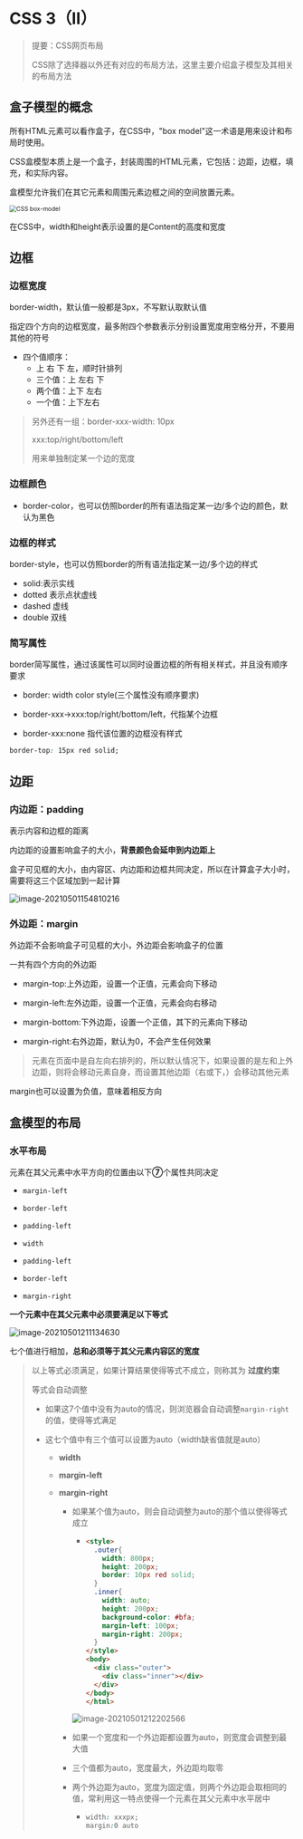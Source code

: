 # CSS 3（Ⅱ）
> 提要：CSS网页布局
>
> CSS除了选择器以外还有对应的布局方法，这里主要介绍盒子模型及其相关的布局方法

## 盒子模型的概念

所有HTML元素可以看作盒子，在CSS中，"box model"这一术语是用来设计和布局时使用。

CSS盒模型本质上是一个盒子，封装周围的HTML元素，它包括：边距，边框，填充，和实际内容。

盒模型允许我们在其它元素和周围元素边框之间的空间放置元素。

<img src="https://www.runoob.com/images/box-model.gif" alt="CSS box-model" style="zoom:75%;" />

在CSS中，width和height表示设置的是Content的高度和宽度

## 边框

### 边框宽度

border-width，默认值一般都是3px，不写默认取默认值

指定四个方向的边框宽度，最多附四个参数表示分别设置宽度用空格分开，不要用其他的符号

- 四个值顺序：
  - 上 右 下 左，顺时针排列
  - 三个值：上 左右 下
  - 两个值：上下 左右
  - 一个值：上下左右

> 另外还有一组：border-xxx-width: 10px
>
>  xxx:top/right/bottom/left
>
> 用来单独制定某一个边的宽度

### 边框颜色

- border-color，也可以仿照border的所有语法指定某一边/多个边的颜色，默认为黑色

### 边框的样式

border-style，也可以仿照border的所有语法指定某一边/多个边的样式

- solid:表示实线
- dotted 表示点状虚线
- dashed 虚线
- double 双线

### 简写属性

 border简写属性，通过该属性可以同时设置边框的所有相关样式，并且没有顺序要求

- border: width color style(三个属性没有顺序要求)

- border-xxx->xxx:top/right/bottom/left，代指某个边框

- border-xxx:none 指代该位置的边框没有样式

```css
border-top: 15px red solid;
```

## 边距

### 内边距：padding

表示内容和边框的距离

内边距的设置影响盒子的大小，**背景颜色会延申到内边距上**

盒子可见框的大小，由内容区、内边距和边框共同决定，所以在计算盒子大小时，需要将这三个区域加到一起计算

![image-20210501154810216](CSS3(1).assets/image-20210501154810216.png)

### 外边距：margin

外边距不会影响盒子可见框的大小，外边距会影响盒子的位置

一共有四个方向的外边距

- margin-top:上外边距，设置一个正值，元素会向下移动

- margin-left:左外边距，设置一个正值，元素会向右移动

-  margin-bottom:下外边距，设置一个正值，其下的元素向下移动

-  margin-right:右外边距，默认为0，不会产生任何效果

> 元素在页面中是自左向右排列的，所以默认情况下，如果设置的是左和上外边距，则将会移动元素自身，而设置其他边距（右或下，）会移动其他元素

margin也可以设置为负值，意味着相反方向

## 盒模型的布局

### 水平布局

元素在其父元素中水平方向的位置由以下**⑦**个属性共同决定

- `margin-left`
- `border-left`
- `padding-left`
- `width`
- `padding-left`
- `border-left`

- `margin-right`

**一个元素中在其父元素中必须要满足以下等式**

![image-20210501211134630](CSS3(1).assets/image-20210501211134630.png)

七个值进行相加，**总和必须等于其父元素内容区的宽度**

> 以上等式必须满足，如果计算结果使得等式不成立，则称其为 **过度约束**
>
> 等式会自动调整
>
> - 如果这7个值中没有为auto的情况，则浏览器会自动调整`margin-right`的值，使得等式满足
>
> - 这七个值中有三个值可以设置为auto（width缺省值就是auto）
>
>   - **width**
>
>   - **margin-left**
>
>   - **margin-right**
>
>     - 如果某个值为auto，则会自动调整为auto的那个值以使得等式成立
>
>       - ```html
>         <style>
>           .outer{
>             width: 800px;
>             height: 200px;
>             border: 10px red solid;
>           }
>           .inner{
>             width: auto;
>             height: 200px;
>             background-color: #bfa;
>             margin-left: 100px;
>             margin-right: 200px;
>           }
>         </style>
>         <body>
>           <div class="outer">
>             <div class="inner"></div>
>           </div>
>         </body>
>         </html>
>         ```
>
>       ![image-20210501212202566](CSS3(1).assets/image-20210501212202566.png)
>
>     - 如果一个宽度和一个外边距都设置为auto，则宽度会调整到最大值
>
>     - 三个值都为auto，宽度最大，外边距均取零
>
>     - 两个外边距为auto，宽度为固定值，则两个外边距会取相同的值，常利用这一特点使得一个元素在其父元素中水平居中
>
>       - ```css
>         width: xxxpx;
>         margin:0 auto
>         ```


